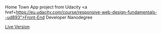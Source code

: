 Home Town App project from Udacity <a href=https://eu.udacity.com/course/responsive-web-design-fundamentals--ud893">Front-End Developer Nanodegree</a>

<a href="https://dominikaholota.github.io/home-town-website/">Live Version</a>



